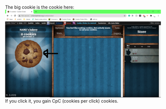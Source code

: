 The big cookie is the cookie here:
![](pictures/big%20cookie.png)
If you click it, you gain CpC (cookies per click) cookies.
